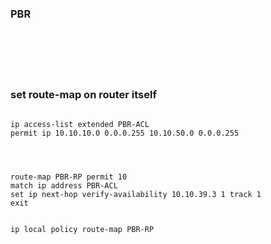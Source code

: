 

### PBR

```






```




### set route-map on router itself


```

ip access-list extended PBR-ACL
permit ip 10.10.10.0 0.0.0.255 10.10.50.0 0.0.0.255




route-map PBR-RP permit 10
match ip address PBR-ACL
set ip next-hop verify-availability 10.10.39.3 1 track 1
exit


ip local policy route-map PBR-RP

```